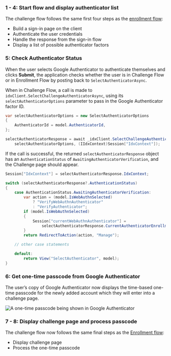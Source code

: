 ### 1 - 4: Start flow and display authenticator list

The challenge flow follows the same first four steps as the [enrollment flow](#integrate-sdk-for-authenticator-enrollment):

* Build a sign-in page on the client
* Authenticate the user credentials
* Handle the response from the sign-in flow
* Display a list of possible authenticator factors

### 5: Check Authenticator Status

When the user selects Google Authenticator to authenticate themselves and clicks **Submit**, the application checks whether the user is in Challenge Flow or in Enrollment Flow by posting back to `SelectAuthenticatorAsync`.

When in Challenge Flow, a call is made to `idxClient.SelectChallengeAuthenticatorAsync`, using its `selectAuthenticatorOptions` parameter to pass in the Google Authenticator factor ID.

```csharp
var selectAuthenticatorOptions = new SelectAuthenticatorOptions
{
    AuthenticatorId = model.AuthenticatorId,
};

selectAuthenticatorResponse = await _idxClient.SelectChallengeAuthenticatorAsync(
    selectAuthenticatorOptions, (IIdxContext)Session["IdxContext"]);
```

If the call is successful, the returned `selectAuthenticatorResponse` object has an `AuthenticationStatus` of `AwaitingAuthenticatorVerification`, and the Challenge page should appear.

```csharp
Session["IdxContext"] = selectAuthenticatorResponse.IdxContext;

switch (selectAuthenticatorResponse?.AuthenticationStatus)
{
    case AuthenticationStatus.AwaitingAuthenticatorVerification:
        var action = (model.IsWebAuthnSelected)
            ? "VerifyWebAuthnAuthenticator"
            : "VerifyAuthenticator";
        if (model.IsWebAuthnSelected)
        {
            Session["currentWebAuthnAuthenticator"] =
                selectAuthenticatorResponse.CurrentAuthenticatorEnrollment;
        }
        return RedirectToAction(action, "Manage");

    // other case statements

    default:
        return View("SelectAuthenticator", model);
}

```

### 6: Get one-time passcode from Google Authenticator

The user’s copy of Google Authenticator now displays the time-based one-time passcode for the newly added account which they will enter into a challenge page.

<div class="half">

![A one-time passcode being shown in Google Authenticator](/img/authenticators/authenticators-google-one-time-password.png)

</div>

### 7 - 8: Display challenge page and process passcode

The challenge flow now follows the same final steps as the [Enrollment flow](/docs/guides/authenticators-google-authenticator/aspnet/main/#integrate-sdk-for-authenticator-enrollment):

* Display challenge page
* Process the one-time passcode
